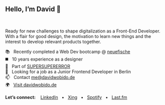## Hello, I’m David 👋

<br>

Ready for new challenges to shape digitalization as a Front-End Developer.<br>
With a flair for good design, the motivation to learn new things and the interest to develop relevant products together.
<br>


📚 &nbsp; Recently completed a Web Dev bootcamp @ [neuefische](https://www.neuefische.de/en)
<br>
◼️ &nbsp; 10 years experience as a designer
<br>
🌟 &nbsp; Part of [SUPERSUPERERROR](https://www.supersupererror.works/)
<br>
👀 &nbsp; Looking for a job as a Junior
Frontend Developer in Berlin<br>
📫 &nbsp; Contact me@davidwobido.de
<br>
🌍 &nbsp; <a href="https://www.davidwobido.de"> Visit davidwobido.de</a>
<br>
<br>
**Let’s connect:** &nbsp; &nbsp;<a href="https://www.linkedin.com/in/davidwobido/">LinkedIn</a> &nbsp; • &nbsp; <a href="https://www.xing.com/profile/David_Wobido/cv">Xing</a> &nbsp; • &nbsp; <a href="https://open.spotify.com/user/1122971697">Spotify</a> &nbsp; • &nbsp; <a href="https://www.last.fm/de/user/wobe_teh_Onsk"> Last.fm
